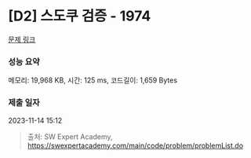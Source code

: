 # [D2] 스도쿠 검증 - 1974 

[문제 링크](https://swexpertacademy.com/main/code/problem/problemDetail.do?contestProbId=AV5Psz16AYEDFAUq) 

### 성능 요약

메모리: 19,968 KB, 시간: 125 ms, 코드길이: 1,659 Bytes

### 제출 일자

2023-11-14 15:12



> 출처: SW Expert Academy, https://swexpertacademy.com/main/code/problem/problemList.do
